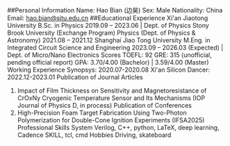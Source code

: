 ##Personal Information
Name: Hao Bian (边昊)
Sex: Male
Nationality: China
Email: hao.bian@sjtu.edu.cn
##Educational Experience
Xi'an Jiaotong University
B.Sc. in Physics
2019.09 – 2023.06 | Dept. of Physics
Stony Brook University (Exchange Program)
Physics (Dept. of Physics & Astronomy)
2021.08 – 2021.12
Shanghai Jiao Tong University
M.Eng. in Integrated Circuit Science and Engineering
2023.09 – 2026.03 (Expected) | Dept. of Micro/Nano Electronics
Scores
TOEFL: 92 
GRE: 315 (unofficial, pending official report)
GPA: 3.70/4.00 (Bachelor) | 3.59/4.00 (Master)
Working Experience
Synopsys: 2020.07-2020.08
Xi'an Silicon Dancer: 2022.12-2023.01
Publication of Journal Articles
1. Impact of Film Thickness on Sensitivity and Magnetoresistance of CrOxNy Cryogenic Temperature Sensor and Its Mechanisms (IOP Journal of Physics D, in process)
Publication of Conferences
1. High-Precision Foam Target Fabrication Using Two-Photon Polymerization for Double-Cone Ignition Experiments (IFSA2025) 
Professional Skills
System Verilog, C++, python, LaTeX, deep learning, Cadence SKILL, tcl, cmd
Hobbies
Driving, skateboard 
 
